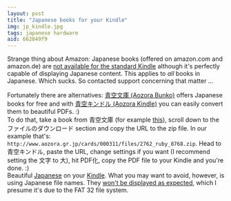 ```yaml
---
layout: post
title: "Japanese books for your Kindle"
img: jp_kindle.jpg
tags: japanese hardware
aid: 662849f9
---
```


Strange thing about Amazon: Japanese books (offered on amazon.com and amazon.de) are [not available for the standard Kindle](static/img/blog/jp_kindle_0.jpg) although it's perfectly capable of displaying Japanese content. This applies to *all* books in Japanese. Which sucks. So contacted support concerning that matter ...

Fortunately there are alternatives: [青空文庫 (Aozora Bunko)](http://www.aozora.gr.jp/) offers Japanese books for free and with [青空キンドル (Aozora Kindle)](http://a2k.aill.org/) you can easily convert them to beautiful PDFs. :)  
To do that, take a book from 青空文庫 (for example [this](http://www.aozora.gr.jp/cards/000311/card2762.html)), scroll down to the ファイルのダウンロード section and copy the URL to the zip file. In our example that's: `http://www.aozora.gr.jp/cards/000311/files/2762_ruby_8768.zip`. Head to 青空キンドル, paste the URL, change settings if you want (I recommend setting the 文字 to 大), hit PDF化, copy the PDF file to your Kindle and you're done. :)  
Beautiful [Japanese](static/img/blog/jp_kindle_1.jpg) on your [Kindle](static/img/blog/jp_kindle_2.jpg). What you may want to avoid, however, is using Japanese file names. They [won't be displayed as expected](static/img/blog/jp_kindle_3.jpg), which I presume it's due to the FAT 32 file system.